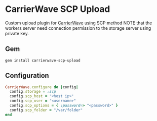 # CarrierWave SCP Upload

Custom upload plugin for [CarrierWave](https://github.com/jnicklas/carrierwave/) using SCP method
NOTE that the workers server need connection permission to the storage server using private key.
## Gem

    gem install carrierwave-scp-upload

## Configuration

```ruby
CarrierWave.configure do |config|
  config.storage = :scp
  config.scp_host = "<host ip>"
  config.scp_user = "<username>"
  config.scp_options = { :password=> "<password>" }
  config.scp_folder = "/var/folder"
end
```
